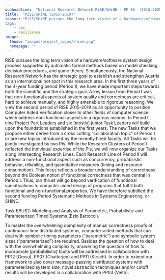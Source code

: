 ```yaml
---
subheadline:  "National Research Network RiSE/SHiNE - PP 05  (2015-2029)"
title:  "RiSE/SHiNE (2015-2019)"
teaser: "RiSE/SHiNE pursues the long term vision of a hardware/software system design process supported by automatic formal methods based on model checking, decision procedures, and game theory."
tags:
    - cps
    - resilience
image:
  thumb: "images/project_logos/shine.png"
  homepage: ""
---
```


<!--more-->

RiSE pursues the long term vision of a hardware/software system design process supported by automatic formal methods based on model checking, decision procedures, and game theory. Simultaneously, the National Research Network has the strategic goal to establish and strengthen Austria as an international hot spot in this research area. In the first three years of the 4-year funding period (Period I), we have made important steps towards both the scientific and the strategic goal. A key lesson from Period I was that non-functional aspects of system quality and correctness are critical, hard to achieve manually, and highly amenable to rigorous reasoning. We view the second period of RiSE 2015–2019 as an opportunity to position Computer Aided Verification closer to other fields of computer science which address non-functional aspects in a rigorous manner. In Period II, nine Project Part Leaders and six (mostly) junior Task Leaders will build upon the foundations established in the first years. The new Tasks that we propose either derive from a cross cutting “collaboration topic” of Period I or are new topics introduced by the recently hired faculty. All Tasks will be jointly investigated by two PIs. While the Research Clusters of Period I reflected the individual expertise of the PIs, we will now organize our Tasks along intersecting Research Lines. Each Research Line of Period II will address a non-functional aspect such as concurrency, probabilistic behavior, reliability, and quantitative measures (timing and resource consumption). This focus reflects a broader understanding of correctness beyond the Boolean notion of functional correctness that was central in Period I. Thus, our thrust will go beyond verification of functional specifications to computer aided design of programs that fulfill both functional and non-functional properties. We have therefore subtitled the second funding Period Systematic Methods in Systems Engineering, or SHiNE.

Task EBUS2: Modeling and Analysis of Parametric, Probabilistic and Parameterized Timed Systems (Ezio Bartocci). 

To master the overwhelming complexity of manual correctness proofs of continuous-time distributed systems, computer-aided methods that can deal with symbolic timing parameters (“parametric”) and symbolic system sizes (“parameterized”) are required. Besides the question of how to deal with the overwhelming complexity, answering the question of how to incorporate (probabilistic) faults will be addressed in collaboration with PP12 (Grosu), PP07 (Chatterjee) and PP11 (Kirsch). In order to extend our framework to also cover message-passing distributed systems with parameterized system size, novel abstraction techniques and/or cutoff results will be developed in a collaboration with PP03 (Veith).